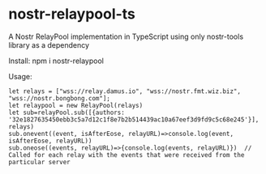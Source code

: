 # nostr-relaypool-ts
A Nostr RelayPool implementation in TypeScript using only nostr-tools library as a dependency 

Install:
npm i nostr-relaypool

Usage:

```
let relays = ["wss://relay.damus.io", "wss://nostr.fmt.wiz.biz", "wss://nostr.bongbong.com"];
let relaypool = new RelayPool(relays)
let sub=relayPool.sub([{authors: '32e1827635450ebb3c5a7d12c1f8e7b2b514439ac10a67eef3d9fd9c5c68e245'}], relays)
sub.onevent((event, isAfterEose, relayURL)=>console.log(event, isAfterEose, relayURL))
sub.oneose((events, relayURL)=>{console.log(events, relayURL)})  // Called for each relay with the events that were received from the particular server
```
